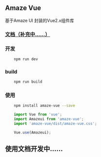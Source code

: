 ## Amaze Vue

基于Amaze UI 封装的Vue2.x组件库

### [文档（补充中……）](https://sunshineji.github.io/amaze-vue-docs/)

### 开发
```bash
    npm run dev
```


### build
```bash
    npm run build
```

### 使用

```bash
    npm install amaze-vue --save
```

```js
	import Vue from 'vue';
	import Amazeui from 'amaze-vue';
	import 'amaze-vue/dist/amaze-vue.css';

	Vue.use(Amazeui);
```

## 使用文档开发中……